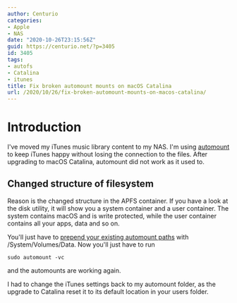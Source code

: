 ```yaml
---
author: Centurio
categories:
- Apple
- NAS
date: "2020-10-26T23:15:56Z"
guid: https://centurio.net/?p=3405
id: 3405
tags:
- autofs
- Catalina
- itunes
title: Fix broken automount mounts on macOS Catalina
url: /2020/10/26/fix-broken-automount-mounts-on-macos-catalina/
---
```

# Introduction
I've moved my iTunes music library content to my NAS. I'm using [automount](/page/search/?keyword=automount) to keep iTunes happy without losing the connection to the files. After upgrading to macOS Catalina, automount did not work as it used to.

## Changed structure of filesystem
Reason is the changed structure in the APFS container. If you have a look at the disk utility, it will show you a system container and a user container. The system contains macOS and is write protected, while the user container contains all your apps, data and so on.

You'll just have to [prepend your existing automount paths](https://www.fkylewright.com/2019/10/macos-catalina-10-15-autofs-mount-point-changes/) with /System/Volumes/Data. Now you'll just have to run

```
sudo automount -vc
```

and the automounts are working again.

I had to change the iTunes settings back to my automount folder, as the upgrade to Catalina reset it to its default location in your users folder.